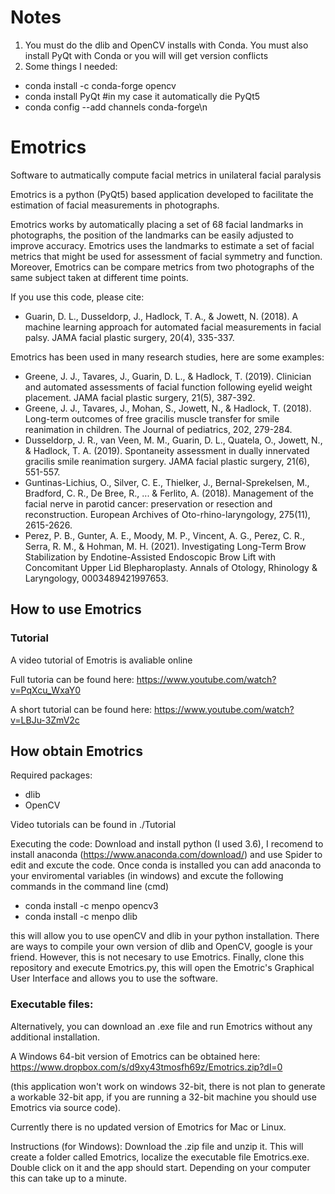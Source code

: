# Notes
1. You must do the dlib and OpenCV installs with Conda. You must also install PyQt with Conda or you will will get version conflicts
2. Some things I needed:
-   conda install -c conda-forge opencv
-   conda install PyQt #in my case it automatically die PyQt5
-   conda config --add channels conda-forge\n


# Emotrics
Software to autmatically compute facial metrics in unilateral facial paralysis

Emotrics is a python (PyQt5) based application developed to facilitate the estimation of facial measurements in photographs. 

Emotrics works by automatically placing a set of 68 facial landmarks in photographs, the position of the landmarks can be easily adjusted to improve accuracy. Emotrics uses the landmarks to estimate a set of facial metrics that might be used for assessment of facial symmetry and function. 
Moreover, Emotrics can be compare metrics from two photographs of the same subject taken at different time points. 

If you use this code, please cite:
- Guarin, D. L., Dusseldorp, J., Hadlock, T. A., & Jowett, N. (2018). A machine learning approach for automated facial measurements in facial palsy. JAMA facial plastic surgery, 20(4), 335-337.

Emotrics has been used in many research studies, here are some examples:
- Greene, J. J., Tavares, J., Guarin, D. L., & Hadlock, T. (2019). Clinician and automated assessments of facial function following eyelid weight placement. JAMA facial plastic surgery, 21(5), 387-392.
- Greene, J. J., Tavares, J., Mohan, S., Jowett, N., & Hadlock, T. (2018). Long-term outcomes of free gracilis muscle transfer for smile reanimation in children. The Journal of pediatrics, 202, 279-284.
- Dusseldorp, J. R., van Veen, M. M., Guarin, D. L., Quatela, O., Jowett, N., & Hadlock, T. A. (2019). Spontaneity assessment in dually innervated gracilis smile reanimation surgery. JAMA facial plastic surgery, 21(6), 551-557.
- Guntinas-Lichius, O., Silver, C. E., Thielker, J., Bernal-Sprekelsen, M., Bradford, C. R., De Bree, R., ... & Ferlito, A. (2018). Management of the facial nerve in parotid cancer: preservation or resection and reconstruction. European Archives of Oto-rhino-laryngology, 275(11), 2615-2626.
- Perez, P. B., Gunter, A. E., Moody, M. P., Vincent, A. G., Perez, C. R., Serra, R. M., & Hohman, M. H. (2021). Investigating Long-Term Brow Stabilization by Endotine-Assisted Endoscopic Brow Lift with Concomitant Upper Lid Blepharoplasty. Annals of Otology, Rhinology & Laryngology, 0003489421997653.

## How to use Emotrics
### Tutorial
A video tutorial of Emotris is avaliable online 

Full tutoria can be found here: https://www.youtube.com/watch?v=PqXcu_WxaY0

A short tutorial can be found here: https://www.youtube.com/watch?v=LBJu-3ZmV2c


## How obtain Emotrics

Required packages:
- dlib 
- OpenCV 

Video tutorials can be found in ./Tutorial

Executing the code:
Download and install python (I used 3.6), I recomend to install anaconda (https://www.anaconda.com/download/) and use Spider to edit and excute the code. Once conda is installed you can add anaconda to your enviromental variables (in windows) and excute the following commands in the command line (cmd)

- conda install -c menpo opencv3 
- conda install -c menpo dlib

this will allow you to use openCV and dlib in your python installation. There are ways to compile your own version of dlib and OpenCV, google is your friend. However, this is not necesary to use Emotrics. 
Finally, clone this repository and execute Emotrics.py, this will open the Emotric's Graphical User Interface and allows you to use the software. 

### Executable files:
Alternatively, you can download an .exe file and run Emotrics without any additional installation. 

A Windows 64-bit version of Emotrics can be obtained here:
https://www.dropbox.com/s/d9xy43tmosfh69z/Emotrics.zip?dl=0

(this application won't work on windows 32-bit, there is not plan to generate a workable 32-bit app, if you are running a 32-bit machine you should use Emotrics via source code). 

Currently there is no updated version of Emotrics for Mac or Linux. 

Instructions (for Windows):
Download the .zip file and unzip it. This will create a folder called Emotrics, localize the executable file Emotrics.exe. Double click on it and the app should start. Depending on your computer this can take up to a minute.  

